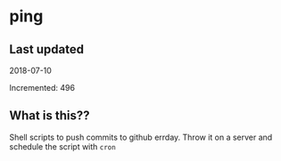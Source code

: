 # ping

## Last updated
2018-07-10

Incremented: 496

## What is this??
Shell scripts to push commits to github errday. Throw it on a server and schedule the script with `cron`
